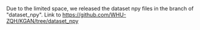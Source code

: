 Due to the limited space, we released the dataset npy files in the branch of "dataset_npy".
Link to https://github.com/WHU-ZQH/KGAN/tree/dataset_npy
